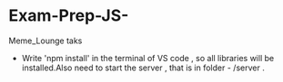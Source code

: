 # Exam-Prep-JS-
Meme_Lounge taks
- Write 'npm install' in the terminal of VS code , so all libraries will be installed.Also need to start the server , that is in folder - /server .
